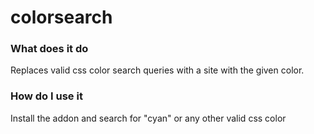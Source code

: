 # colorsearch

### What does it do
Replaces valid css color search queries with a site with the given color.

### How do I use it
Install the addon and search for "cyan" or any other valid css color
